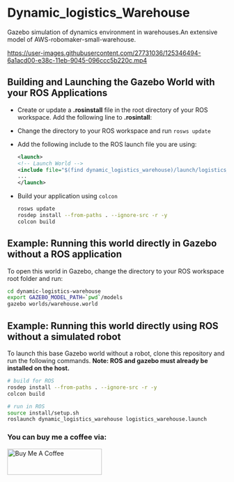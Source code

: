 
# Dynamic_logistics_Warehouse

Gazebo simulation of dynamics environment in warehouses.An extensive model of AWS-robomaker-small-warehouse.

  




https://user-images.githubusercontent.com/27731036/125346494-6a1acd00-e38c-11eb-9045-096ccc5b220c.mp4







## Building and Launching the Gazebo World with your ROS Applications

* Create or update a **.rosinstall** file in the root directory of your ROS workspace. Add the following line to **.rosintall**:

 

* Change the directory to your ROS workspace and run `rosws update`

* Add the following include to the ROS launch file you are using:

  ```xml
  <launch>
  <!-- Launch World -->
  <include file="$(find dynamic_logistics_warehouse)/launch/logistics_warehouse.launch"/>
  ...
  </launch>
  ```

* Build your application using `colcon`

  ```bash
  rosws update
  rosdep install --from-paths . --ignore-src -r -y
  colcon build
  ```

## Example: Running this world directly in Gazebo without a ROS application

To open this world in Gazebo, change the directory to your ROS workspace root folder and run:

```bash
cd dynamic-logistics-warehouse
export GAZEBO_MODEL_PATH=`pwd`/models
gazebo worlds/warehouse.world
```




  

## Example: Running this world directly using ROS without a simulated robot

To launch this base Gazebo world without a robot, clone this repository and run the following commands. **Note: ROS and gazebo must already be installed on the host.** 

```bash
# build for ROS
rosdep install --from-paths . --ignore-src -r -y
colcon build

# run in ROS
source install/setup.sh
roslaunch dynamic_logistics_warehouse logistics_warehouse.launch
```
### You can buy me a coffee via:
<a href="https://www.buymeacoffee.com/beraru" target="_blank"><img src="https://cdn.buymeacoffee.com/buttons/v2/default-blue.png" alt="Buy Me A Coffee" style="height: 60px !important;width: 217px !important;" ></a>
